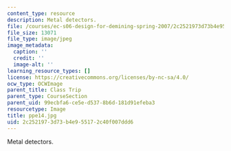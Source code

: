 ```yaml
---
content_type: resource
description: Metal detectors.
file: /courses/ec-s06-design-for-demining-spring-2007/2c2521973d73b4e955172c40f007ddd6_ppe14.jpg
file_size: 13071
file_type: image/jpeg
image_metadata:
  caption: ''
  credit: ''
  image-alt: ''
learning_resource_types: []
license: https://creativecommons.org/licenses/by-nc-sa/4.0/
ocw_type: OCWImage
parent_title: Class Trip
parent_type: CourseSection
parent_uid: 99ecbfa6-ce5e-d537-8b6d-181d91efeba3
resourcetype: Image
title: ppe14.jpg
uid: 2c252197-3d73-b4e9-5517-2c40f007ddd6
---
```

Metal detectors.